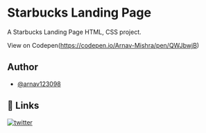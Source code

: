 
# Starbucks Landing Page

A Starbucks Landing Page HTML, CSS project.

View on Codepen(https://codepen.io/Arnav-Mishra/pen/QWJbwjB)


## Author

- [@arnav123098](https://www.github.com/arnav123098)


## 🔗 Links

[![twitter](https://img.shields.io/badge/twitter-1DA1F2?style=for-the-badge&logo=twitter&logoColor=white)](https://twitter.com/_iamarnav_)


